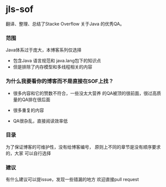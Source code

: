 # jls-sof
翻译、整理、总结了Stacke Overflow
关于Java 的优秀QA。

### 范围
Java体系过于庞大，本博客系列仅选择
- 包含Java 语言规范和 java.lang包下的知识点
- 但是排除了内存模型和多线程相关的内容

### 为什么我要看你的博客而不是直接在SOF上找？
- 很多内容和它的赞数不符合，一些没太大营养
  的QA被顶的很前面，很过高质量的QA排在很后面

- 很多重复的内容

- QA很杂乱，直接阅读效率低

### 目录
为了保证博客的可维护性，没有给博客编号，
原则上不同的章节是没有顺序要求的，大家
可以自行选择

### 建议
有什么建议可以提issue，发现一些错漏的地方
欢迎直接pull request